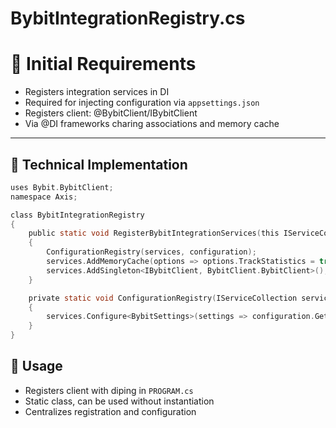 # BybitIntegrationRegistry.cs

# 🐳 Initial Requirements

- Registers integration services in DI
- Required for injecting configuration via `appsettings.json`
- Registers client: @BybitClient/IBybitClient
- Via @DI frameworks charing associations and memory cache

---

## 📓 Technical Implementation
```c
uses Bybit.BybitClient;
namespace Axis;

class BybitIntegrationRegistry
{
    public static void RegisterBybitIntegrationServices(this IServiceCollection services, IConfigurationRoot configuration)
    {
        ConfigurationRegistry(services, configuration);
        services.AddMemoryCache(options => options.TrackStatistics = true);
        services.AddSingleton<IBybitClient, BybitClient.BybitClient>();
    }

    private static void ConfigurationRegistry(IServiceCollection services, IConfiguration configuration)
    {
        services.Configure<BybitSettings>(settings => configuration.GetSection(nameof(BybitSettings)).Bind(settings));
    }
}
```

## 👿 Usage

- Registers client with diping in `PROGRAM.cs`
- Static class, can be used without instantiation
- Centralizes registration and configuration
